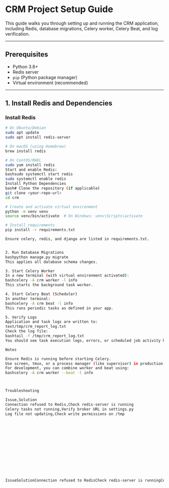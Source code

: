 # CRM Project Setup Guide

This guide walks you through setting up and running the CRM application, including Redis, database migrations, Celery worker, Celery Beat, and log verification.

---

## Prerequisites

- Python 3.8+
- Redis server
- `pip` (Python package manager)
- Virtual environment (recommended)

---

## 1. Install Redis and Dependencies

### Install Redis
```bash
# On Ubuntu/Debian
sudo apt update
sudo apt install redis-server

# On macOS (using Homebrew)
brew install redis

# On CentOS/RHEL
sudo yum install redis
Start and enable Redis:
bashsudo systemctl start redis
sudo systemctl enable redis
Install Python Dependencies
bash# Clone the repository (if applicable)
git clone <your-repo-url>
cd crm

# Create and activate virtual environment
python -m venv venv
source venv/bin/activate  # On Windows: venv\Scripts\activate

# Install requirements
pip install -r requirements.txt

Ensure celery, redis, and django are listed in requirements.txt.


2. Run Database Migrations
bashpython manage.py migrate
This applies all database schema changes.

3. Start Celery Worker
In a new terminal (with virtual environment activated):
bashcelery -A crm worker -l info
This starts the background task worker.

4. Start Celery Beat (Scheduler)
In another terminal:
bashcelery -A crm beat -l info
This runs periodic tasks as defined in your app.

5. Verify Logs
Application and task logs are written to:
text/tmp/crm_report_log.txt
Check the log file:
bashtail -f /tmp/crm_report_log.txt
You should see task execution logs, errors, or scheduled job activity here.

Notes

Ensure Redis is running before starting Celery.
Use screen, tmux, or a process manager (like supervisor) in production.
For development, you can combine worker and beat using:
bashcelery -A crm worker --beat -l info



Troubleshooting

Issue,Solution
Connection refused to Redis,Check redis-server is running
Celery tasks not running,Verify broker URL in settings.py
Log file not updating,Check write permissions on /tmp














IssueSolutionConnection refused to RedisCheck redis-server is runningCelery tasks not runningVerify broker URL in settings.pyLog file not updatingCheck write permissions on /tmp